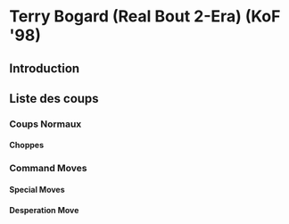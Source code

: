 # Terry Bogard (Real Bout 2-Era) (KoF '98)

## Introduction

## Liste des coups

### Coups Normaux

#### Choppes

### Command Moves

#### Special Moves

#### Desperation Move

